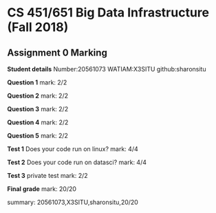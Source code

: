 # CS 451/651 Big Data Infrastructure (Fall 2018)
## Assignment 0 Marking

**Student details**
Number:20561073
WATIAM:X3SITU
github:sharonsitu

**Question 1**
mark: 2/2

**Question 2**
mark: 2/2

**Question 3**
mark: 2/2

**Question 4**
mark: 2/2

**Question 5**
mark: 2/2

**Test 1**
Does your code run on linux?
mark: 4/4

**Test 2**
Does your code run on datasci?
mark: 4/4

**Test 3**
private test
mark: 2/2

**Final grade**
mark: 20/20

summary: 20561073,X3SITU,sharonsitu,20/20
